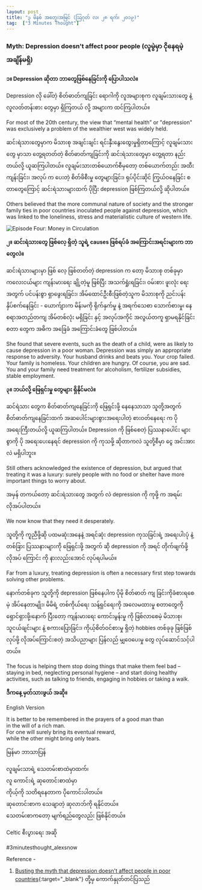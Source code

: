 ```yaml
---
layout: post
title: "၃ မိနစ် အတွေးအမြင် (သြဂုတ် လ၊ ၂၈ ရက်၊ ၂၀၁၉)"
tag:  ["3 Minutes Thought"]
---
```


###  Myth: Depression doesn't affect poor people (လူမွဲမှာ ငိုနေရမဲ့ အချိန်မရှိ)

**၁။ Depression ဆိုတာ ဘာတွေဖြစ်နေခြင်းကို ပြောပါသလဲ။**

Depression လို ခေါ်တဲ့ စိတ်ဓာတ်ကျခြင်း ရောဂါကို လူအများစုက လူချမ်းသားတွေ နဲ့ လူလတ်တန်းစား တွေမှာ ရှိကြတယ် လို့ အများက ထင်ကြပါတယ်။

For most of the 20th century, the view that “mental health” or "depression" was exclusively a problem of the wealthier west was widely held.

ဆင်းရဲသားတွေမှာက မိသားစု အချင်းချင်း ရင်းနှီးနွေးထွေးမှုရှိတာကြောင့် လူချမ်းသားတွေ မှာသာ တွေ့ရတတ်တဲ့ စိတ်ဓာတ်ကျခြင်းကို ဆင်းရဲသားတွေမှာ တွေ့ရတာ နည်းတယ်လို့ ယူဆကြပါတယ်။ လူချမ်းသားတစ်ယောက်စီမှတော့ တစ်ယောက်တည်း အထီးကျန်းခြင်း၊ အလုပ် က ပေးတဲ့ စိတ်ဖိစီးမှု တွေများခြင်း၊ ရုပ်ပိုင်းဆိုင် ကြွယ်ဝနေခြင်း စတာတွေကြောင့် ဆင်းရဲသားများထက် ပိုပြီး depression ဖြစ်ကြတယ်လို့ ဆိုပါတယ်။

Others believed that the more communal nature of society and the stronger family ties in poor countries inoculated people against depression, which was linked to the loneliness, stress and materialistic culture of western life.

<!-- more -->
<img src="http://drive.google.com/uc?export=view&id=12f5e0aym4MH66n9zIXZCn-UKUFmhIa6v" alt="Episode Four: Money in Circulation">

**၂။ ဆင်းရဲသားတွေ ဖြစ်လေ့ ရှိတဲ့ သူရဲ့ causes ဖြစ်ရပ်ခံ အကြောင်းအရင်းများက ဘာတွေလဲ။**

ဆင်းရဲသားများမှာ ဖြစ် လေ့ ဖြစ်တတ်တဲ့ depression က တော့ မိသားစု တစ်ခုမှာ ကလေးငယ်များ ကျန်းမားရေး ချို့တဲ့မူ ဖြစ်ပြီး အသက်ရှုံးရခြင်း၊ ဝမ်းစား ဖူးလုံး ရေး အတွက် ပင်ပန်းစွာ ရှာဖွေးရခြင်း၊ အိမ်ထောင်ဦးစီးဖြစ်တဲ့သူက မိသားစုကို ညင်းပန်းနှိပ်စက်နေခြင်း - ယောက်ျားက မိန်းမကို ရိုက်နှက်မှု နဲ့ အရက်သေစာ သောက်စားမှု၊ နေစရာအတည်တကျ အိမ်တစ်လုံး မရှိခြင်း နှင့် အလုပ်အကိုင် အလွယ်တကူ ရှာမရနိုင်ခြင်း စတာ တွေက အဓိက အခြေခံ အကြောင်းခံတွေ ဖြစ်ပါတယ်။

She found that severe events, such as the death of a child, were as likely to cause depression in a poor woman.
Depression was simply an appropriate response to adversity. Your husband drinks and beats you. Your crop failed. Your family is homeless. Your children are hungry. Of course, you are sad. You and your family need treatment for alcoholism, fertilizer subsidies, stable employment.

**၃။ ဘယ်လို့ ဖြေရှင်းမှု တွေများ ရှိနိုင်မလဲ။**

ဆင်ရဲသား တွေက စိတ်ဓာတ်ကျနေခြင်းကို ဖြေရှင်းဖို့ နေနေသာသာ သူတို့အတွက် စိတ်ဓာတ်ကျနေခြင်းထက် အဆပေါင်းများစွားအရေးပါတဲ့ စားဝတ်နေရေး က ပိုအရေးကြီးတယ်လို့ ယူဆကြပါတယ်။ Depression ကို ဖြစ်စေတဲ့ ပြဿနာပေါင်း များစွာကို ပို အရေးပေးနေရင် depression ကို ကုသဖို့ ဆိုတာကလဲ သူတို့စီမှာ ငွေ အင်းအားလဲ မရှိပါဘူး။

Still others acknowledged the existence of depression, but argued that treating it was a luxury: surely people with no food or shelter have more important things to worry about.

အမှန် တကယ်တော့ ဆင်းရဲသားတွေ အတွက် လဲ depression ကို ကုဖို့ က အရမ်း လိုအပ်ပါတယ်။

We now know that they need it desperately.

သူတို့ကို ကူညီဖို့ဆို ပထမဆုံးအနေနဲ့ အရင်ဆုံး depression ကုသခြင်းရဲ့ အရေးပါးပုံ နဲ့ တစ်ခြား ပြဿနားများကို ဖြေရှင်းဖို့ အတွက် ဆို depression ကို အရင် တိုက်ဖျက်ဖို့ လိုအပ် ကြောင်း ကို နားလည်းအောင် လုပ်ရပါမယ်။

Far from a luxury, treating depression is often a necessary first step towards solving other problems.

နောက်တစ်ခုက သူတို့ကို depression ဖြစ်နေပါက ပိုမို စိတ်ဓာတ် ကျ ခြင်းကိုခံစားရစေမဲ့ အိပ်နေတာမျိုး၊ မိမိရဲ့ တစ်ကိုယ်ရေး သန့်ရှင်ရေးကို အလေမထားမှု စတာတွေကို ရှောင်ရှားဖို့၊နောက် ပြီးတော့ ကျန်းမားရေး ကောင်းမွန်းမှု ကို ဖြစ်လာစေမဲ့ မိသားစု၊ သူငယ်ချင်းများ နဲ့ စကားပြောခြင်း၊ ကိုယ့်စိတ်ဝင်စားမှု ရှိတဲ့ hobbies တစ်ခုခု ဖြစ်ဖြစ် လုပ်ဖို့ လိုအပ်ကြောင်းစတဲ့ အသိပညာများ ပြန်လည် မျှဝေပေးမှု တွေ လုပ်ဆောင်သင့်ပါတယ်။

The focus is helping them stop doing things that make them feel bad – staying in bed, neglecting personal hygiene – and start doing healthy activities, such as talking to friends, engaging in hobbies or taking a walk.

**ဒီကနေ့ မှတ်သားဖွယ် အဆို။**

English Version

It is better to be remembered in the prayers of a good man than<br />
in the will of a rich man.<br />
For one will surely bring its eventual reward, <br />
while the other might bring only tears.<br />

မြန်မာ ဘာသာပြန်

လူချမ်းသာရဲ့ သေတမ်းစာထဲမှာထက်၊<br />
လူ ကောင်းရဲ့ ဆုတောင်းစာထဲမှာ<br />
ကိုယ့်ကို သတိရနေတာက ပိုကောင်းပါတယ်။<br />
ဆုတောင်းစာက သေချာတဲ့ ဆုလာဘ်ကို ရနိုင်တယ်။<br />
သေတမ်းစာကတော့ မျက်ရည်တွေလည်း ဖြစ်နိုင်တယ်။<br />

Celtic စီးပွားရေး အဆို

#3minutesthought_alexsnow

Reference -
1. [Busting the myth that depression doesn't affect people in poor countries](https://www.theguardian.com/society/2019/apr/30/busting-the-myth-that-depression-doesnt-affect-people-in-poor-countries){:target="_blank"}
တို့မှ ကောက်နှုတ်တင်ပြသည်
